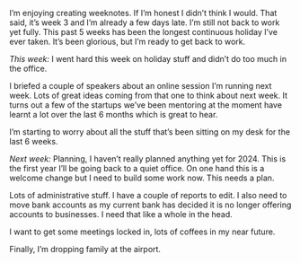 

I’m enjoying creating weeknotes. If I’m honest I didn’t think I would. That said, it’s week 3 and I’m already a few days late. I’m still not back to work yet fully. This past 5 weeks has been the longest continuous holiday I’ve ever taken. It’s been glorious, but I’m ready to get back to work. 

*This week:*
I went hard this week on holiday stuff and didn’t do too much in the office. 

I briefed a couple of speakers about an online session I’m running next week. Lots of great ideas coming from that one to think about next week. It turns out a few of the startups we’ve been mentoring at the moment have learnt a lot over the last 6 months which is great to hear. 

I’m starting to worry about all the stuff that’s been sitting on my desk for the last 6 weeks. 

*Next week:*
Planning, I haven’t really planned anything yet for 2024. This is the first year I’ll be going back to a quiet office. On one hand this is a welcome change but I need to build some work now. This needs a plan. 

Lots of administrative stuff. I have a couple of reports to edit. I also need to move bank accounts as my current bank has decided it is no longer offering accounts to businesses. I need that like a whole in the head. 

I want to get some meetings locked in, lots of coffees in my near future. 

Finally, I’m dropping family at the airport. 